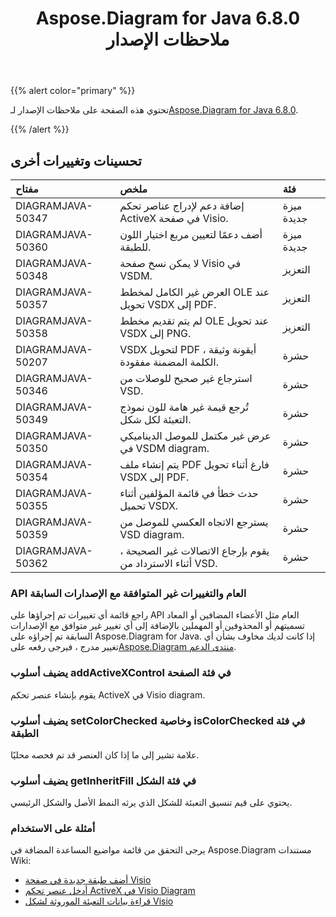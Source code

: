﻿---
title: Aspose.Diagram for Java 6.8.0 ملاحظات الإصدار
type: docs
weight: 40
url: /ar/java/aspose-diagram-for-java-6-8-0-release-notes/
---
{{% alert color="primary" %}} 

 تحتوي هذه الصفحة على ملاحظات الإصدار لـ[Aspose.Diagram for Java 6.8.0](https://docs.aspose.com/diagram/java/aspose-diagram-for-java-6-8-0-release-notes/).

{{% /alert %}} 
## **تحسينات وتغييرات أخرى**

|**مفتاح**|**ملخص**|**فئة**|
|:- |:- |:- |
|DIAGRAMJAVA-50347|إضافة دعم لإدراج عناصر تحكم ActiveX في صفحة Visio.|ميزة جديدة|
|DIAGRAMJAVA-50360|أضف دعمًا لتعيين مربع اختيار اللون للطبقة.|ميزة جديدة|
|DIAGRAMJAVA-50348|لا يمكن نسخ صفحة Visio في VSDM.|التعزيز|
|DIAGRAMJAVA-50357|العرض غير الكامل لمخطط OLE عند تحويل VSDX إلى PDF.|التعزيز|
|DIAGRAMJAVA-50358|لم يتم تقديم مخطط OLE عند تحويل VSDX إلى PNG.|التعزيز|
|DIAGRAMJAVA-50207|VSDX لتحويل PDF ، أيقونة وثيقة الكلمة المضمنة مفقودة.|حشرة|
|DIAGRAMJAVA-50346|استرجاع غير صحيح للوصلات من VSD.|حشرة|
|DIAGRAMJAVA-50349|تُرجع قيمة غير هامة للون نموذج التعبئة لكل شكل.|حشرة|
|DIAGRAMJAVA-50350|عرض غير مكتمل للموصل الديناميكي في VSDM diagram.|حشرة|
|DIAGRAMJAVA-50354|يتم إنشاء ملف PDF فارغ أثناء تحويل VSDX إلى PDF.|حشرة|
|DIAGRAMJAVA-50355|حدث خطأ في قائمة المؤلفين أثناء تحميل VSDX.|حشرة|
|DIAGRAMJAVA-50359|يسترجع الاتجاه العكسي للموصل من VSD diagram.|حشرة|
|DIAGRAMJAVA-50362|يقوم بإرجاع الاتصالات غير الصحيحة ، أثناء الاسترداد من VSD.|حشرة|
### **API العام والتغييرات غير المتوافقة مع الإصدارات السابقة**
راجع قائمة أي تغييرات تم إجراؤها على API العام مثل الأعضاء المضافين أو المعاد تسميتهم أو المحذوفين أو المهملين بالإضافة إلى أي تغيير غير متوافق مع الإصدارات السابقة تم إجراؤه على Aspose.Diagram for Java. إذا كانت لديك مخاوف بشأن أي تغيير مدرج ، فيرجى رفعه على[Aspose.Diagram منتدى الدعم](https://forum.aspose.com/c/diagram/17).
### **يضيف أسلوب addActiveXControl في فئة الصفحة**
يقوم بإنشاء عنصر تحكم ActiveX في Visio diagram.
### **يضيف أسلوب setColorChecked وخاصية isColorChecked في فئة الطبقة**
علامة تشير إلى ما إذا كان العنصر قد تم فحصه محليًا.
### **يضيف أسلوب getInheritFill في فئة الشكل**
يحتوي على قيم تنسيق التعبئة للشكل الذي يرثه النمط الأصل والشكل الرئيسي.
### **أمثلة على الاستخدام**
يرجى التحقق من قائمة مواضيع المساعدة المضافة في Aspose.Diagram مستندات Wiki:

- [أضف طبقة جديدة في صفحة Visio](/diagram/ar/java/working-with-layers/#add-a-layer-in-the-visio-pagesheet)
- [أدخل عنصر تحكم ActiveX في Visio Diagram](/diagram/ar/java/insert-an-activex-control-in-the-visio-diagram/)
- [قراءة بيانات التعبئة الموروثة لشكل Visio](/diagram/ar/java/set-visio-shape-s-xform-line-and-fill-data/#retrieve-inherited-fill-data-of-a-visio-shape)
